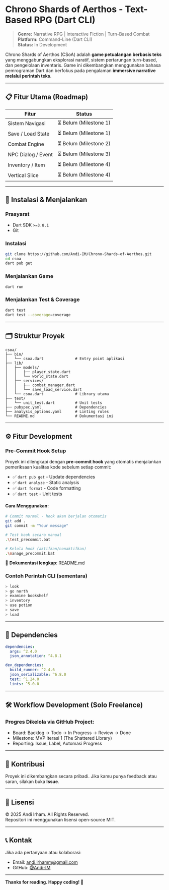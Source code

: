 # Chrono Shards of Aerthos - Text-Based RPG (Dart CLI)

> **Genre:** Narrative RPG | Interactive Fiction | Turn-Based Combat  
> **Platform:** Command-Line (Dart CLI)  
> **Status:** In Development  

Chrono Shards of Aerthos (CSoA) adalah **game petualangan berbasis teks** yang menggabungkan eksplorasi naratif, sistem pertarungan turn-based, dan pengelolaan inventaris. Game ini dikembangkan menggunakan bahasa pemrograman Dart dan berfokus pada pengalaman **immersive narrative melalui perintah teks**.

---

## 📋 Fitur Utama (Roadmap)

| Fitur             | Status   |
|-------------------|----------|
| Sistem Navigasi   | ⏳ Belum (Milestone 1) |
| Save / Load State | ⏳ Belum (Milestone 1) |
| Combat Engine     | ⏳ Belum (Milestone 2) |
| NPC Dialog / Event| ⏳ Belum (Milestone 3) |
| Inventory / Item  | ⏳ Belum (Milestone 4)    |
| Vertical Slice    | ⏳ Belum (Milestone 4)    |

---

## 🚀 Instalasi & Menjalankan

### Prasyarat
- Dart SDK `>=3.8.1`
- Git

### Instalasi
```bash
git clone https://github.com/Andi-IM/Chrono-Shards-of-Aerthos.git
cd csoa
dart pub get

```

### Menjalankan Game

```bash
dart run

```

### Menjalankan Test & Coverage

```bash
dart test
dart test --coverage=coverage

```

----------

## 🗂️ Struktur Proyek

```
csoa/
├── bin/
│   └── csoa.dart              # Entry point aplikasi
├── lib/
│   ├── models/
│   │   ├── player_state.dart
│   │   └── world_state.dart
│   ├── services/
│   │   ├── combat_manager.dart
│   │   └── save_load_service.dart
│   └── csoa.dart              # Library utama
├── test/
│   └── unit_test.dart         # Unit tests
├── pubspec.yaml               # Dependencies
├── analysis_options.yaml      # Linting rules
└── README.md                  # Dokumentasi ini

```

----------

## ⚙️ Fitur Development

### Pre-Commit Hook Setup

Proyek ini dilengkapi dengan **pre-commit hook** yang otomatis menjalankan pemeriksaan kualitas kode sebelum setiap commit:

- ✅ `dart pub get` - Update dependencies
- ✅ `dart analyze` - Static analysis
- ✅ `dart format` - Code formatting
- ✅ `dart test` - Unit tests

#### Cara Menggunakan:
```bash
# Commit normal - hook akan berjalan otomatis
git add .
git commit -m "Your message"

# Test hook secara manual
.\test_precommit.bat

# Kelola hook (aktifkan/nonaktifkan)
.\manage_precommit.bat
```

📖 **Dokumentasi lengkap**: [README.md](/scripts/precommit/README.md)

### Contoh Perintah CLI (sementara)

```bash
> look
> go north
> examine bookshelf
> inventory
> use potion
> save
> load

```

----------

## 🔨 Dependencies

```yaml
dependencies:
  args: ^2.4.0
  json_annotation: ^4.8.1

dev_dependencies:
  build_runner: ^2.4.6
  json_serializable: ^6.8.0
  test: ^1.24.0
  lints: ^5.0.0

```

----------

## 🛠️ Workflow Development (Solo Freelance)

### Progres Dikelola via GitHub Project:

-   Board: Backlog → Todo → In Progress → Review → Done
-   Milestone: MVP Iterasi 1 (The Shattered Library)
-   Reporting: Issue, Label, Automasi Progress
    

----------

## 🤝 Kontribusi

Proyek ini dikembangkan secara pribadi. Jika kamu punya feedback atau saran, silakan buka **Issue**.

----------

## 📝 Lisensi

© 2025 Andi Irham. All Rights Reserved.  
Repositori ini menggunakan lisensi open-source MIT.

----------

## 📞 Kontak

Jika ada pertanyaan atau kolaborasi:

-   Email: [andi.irhamm@gmail.com](mailto:andi.irhamm@gmail.com)
-   GitHub: [@Andi-IM](https://github.com/Andi-IM)
    
----------

**Thanks for reading. Happy coding! 🚀**